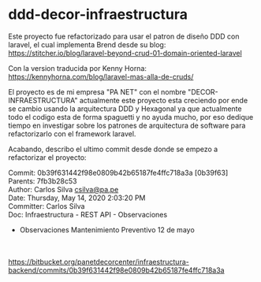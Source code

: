 # ddd-decor-infraestructura
Este proyecto fue refactorizado para usar el patron de diseño DDD con laravel, el cual implementa Brend desde su blog:
https://stitcher.io/blog/laravel-beyond-crud-01-domain-oriented-laravel

Con la version traducida por Kenny Horna: https://kennyhorna.com/blog/laravel-mas-alla-de-cruds/

El proyecto es de mi empresa "PA NET" con el nombre "DECOR-INFRAESTRUCTURA" actualmente este proyecto esta creciendo por ende se 
cambio usando la arquitectura DDD y Hexagonal ya que actualmente todo el codigo esta de forma spaguetti y no ayuda mucho, por eso dedique tiempo en investigar
sobre los patrones de arquitectura de software para refactorizarlo con el framework laravel.

Acabando, describo el ultimo commit desde donde se empezo a refactorizar el proyecto:

Commit: 0b39f631442f98e0809b42b65187fe4ffc718a3a [0b39f63]<br/>
Parents: 7fb3b28c53<br/>
Author: Carlos Silva <csilva@pa.pe><br/>
Date: Thursday, May 14, 2020 2:03:20 PM<br/>
Committer: Carlos Silva<br/>
Doc: Infraestructura - REST API - Observaciones
- Observaciones Mantenimiento Preventivo 12 de mayo

<br><br>
https://bitbucket.org/panetdecorcenter/infraestructura-backend/commits/0b39f631442f98e0809b42b65187fe4ffc718a3a






